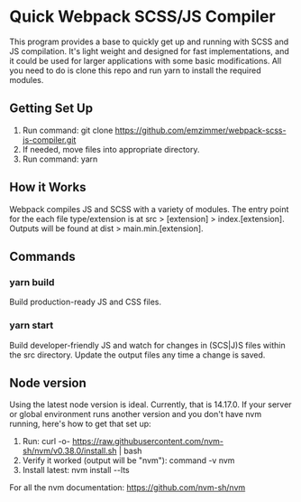 # Quick Webpack SCSS/JS Compiler

This program provides a base to quickly get up and running with SCSS and JS compilation. It's light weight and designed for fast implementations, and it could be used for larger applications with some basic modifications. All you need to do is clone this repo and run yarn to install the required modules.

## Getting Set Up
1. Run command: git clone https://github.com/emzimmer/webpack-scss-js-compiler.git
2. If needed, move files into appropriate directory.
3. Run command: yarn

## How it Works
Webpack compiles JS and SCSS with a variety of modules. The entry point for the each file type/extension is at src > [extension] > index.[extension]. Outputs will be found at dist > main.min.[extension].

## Commands
### yarn build
Build production-ready JS and CSS files.

### yarn start
Build developer-friendly JS and watch for changes in (SCS|J)S files within the src directory. Update the output files any time a change is saved.

## Node version
Using the latest node version is ideal. Currently, that is 14.17.0. If your server or global environment runs another version and you don't have nvm running, here's how to get that set up:

1. Run: curl -o- https://raw.githubusercontent.com/nvm-sh/nvm/v0.38.0/install.sh | bash
2. Verify it worked (output will be "nvm"): command -v nvm
3. Install latest: nvm install --lts

For all the nvm documentation: https://github.com/nvm-sh/nvm
